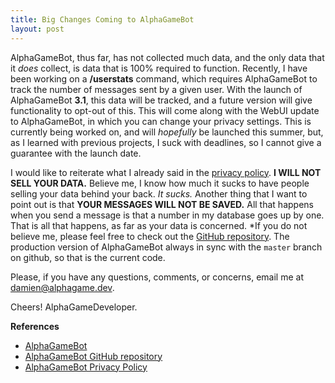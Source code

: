 ```yaml
---
title: Big Changes Coming to AlphaGameBot
layout: post
---
```


AlphaGameBot, thus far, has not collected much data, and the only data that it *does* collect, is data that is 100% required to function.  Recently, I have been working on a **/userstats** command, 
which requires AlphaGameBot to track the number of messages sent by a given user.  With the launch of AlphaGameBot **3.1**, this data will be tracked, and a future version will give functionality to
opt-out of this.  This will come along with the WebUI update to AlphaGameBot, in which you can change your privacy settings.  This is currently being worked on, and will *hopefully* be launched this summer,
but, as I learned with previous projects, I suck with deadlines, so I cannot give a guarantee with the launch date.

I would like to reiterate what I already said in the [privacy policy](/alphagamebot/privacy).  **I WILL NOT SELL YOUR DATA.**  Believe me, I know how much it sucks to have people selling your data behind your
back.  *It sucks.*  Another thing that I want to point out is that **YOUR MESSAGES WILL NOT BE SAVED.**  All that happens when you send a message is that a number in my database goes up by one.  That is all that
happens, as far as your data is concerned.  *If you do not believe me, please feel free to check out the [GitHub repository](https://github.com/AlphaGameBot/AlphaGameBot).  The production version of AlphaGameBot 
always in sync with the `master` branch on github, so that is the current code.  

Please, if you have any questions, comments, or concerns, email me at [damien@alphagame.dev](damien@alphagame.dev).

Cheers!
AlphaGameDeveloper.

**References**
* [AlphaGameBot](/alphagamebot/)
* [AlphaGameBot GitHub repository](https://github.com/AlphaGameBot/AlphaGameBot)
* [AlphaGameBot Privacy Policy](/alphagamebot/privacy)
